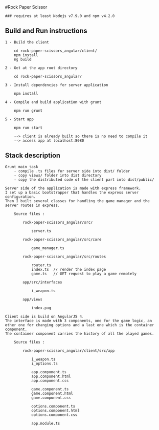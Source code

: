 #Rock Paper Scissor

	### requires at least Nodejs v7.9.0 and npm v4.2.0

## Build and Run instructions
	
	1 - Build the client 

		cd rock-paper-scissors_angular/client/
		npm install
		ng build

	2 - Get at the app root directory

		cd rock-paper-scissors_angular/

	3 - Install dependencies for server application

		npm install

	4 - Compile and build application with grunt

		npm run grunt

	5 - Start app

		npm run start

		--> client is already built so there is no need to compile it
		--> access app at localhost:8080



## Stack description

	Grunt main task 
		- compile .ts files for server side into dist/ folder
		- copy views/ folder into dist directory
		- copy the distributed code of the client part into dist/public/

	Server side of the application is made with express framework.
	I set up a basic bootstrapper that handles the express server configuration. 
	Then I built several classes for handling the game manager and the server routes in express.

		Source files : 

			rock-paper-scissors_angular/src/

				server.ts

			rock-paper-scissors_angular/src/core

				game_manager.ts
			
			rock-paper-scissors_angular/src/routes

				router.ts
				index.ts  // render the index page
				game.ts   // GET request to play a game remotely

			app/src/interfaces

				i_weapon.ts

			app/views

				index.pug

	Client side is build on AngularJS 4.
	The interface is made with 3 components, one for the game logic, an other one for changing options and a last one which is the container component.
	The container component carries the history of all the played games.

		Source files : 

			rock-paper-scissors_angular/client/src/app

				i_weapon.ts
				i_options.ts

				app.component.ts
				app.component.html
				app.component.css

				game.component.ts
				game.component.html
				game.component.css
				
				options.component.ts
				options.component.html
				options.component.css

				app.module.ts
